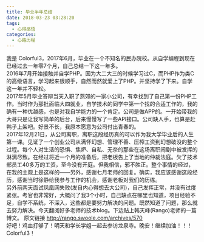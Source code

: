 ```yaml
---
title: 毕业半年总结
date: 2018-03-23 03:28:20
tags: 
  - 心得感悟
categories:
  - 心路历程
---
```


我是 Colorful3，2017年6月，毕业在一个不知名的民办院校。从自学编程到现在已经过去一年零7个月，自己总结一下这一年多。  
2016年7月开始接触并自学PHP。因为大二大三的时候学习过C，而PHP作为类C的高级语言，学习起来很顺手，自然而然就爱上了PHP。并坚持学了下来。自学这一年并不轻松。  
2017年5月毕业答辩当天入职了燕郊的一家小公司，有幸找到了自己第一份PHP工作。当时作为那批面临大四就业，自学技术的同学中第一个找的合适工作的，我的确有一种优越感，也是对我自学能力的一个肯定。公司是做APP的。一开始带我的大哥只是让我写简单的后台，后来慢慢写了一些API接口。公司缺人手，也算是赶鸭子上架吧。好景不长，我原本愿意为公司付出青春的。   
2017年12月21日，从公司离职，离职这段经历真的可以作为我大学毕业后的人生第一课。见证了一个创业公司从满怀幻想、管理不善、压榨工资到幻想破没的整个过程。每个人对生活的恐惧、焦炉、自私、无奈的那些在这场离职闹剧中被发挥的淋漓尽致。在经过将近一个月的准备后，把老板告上了当地的仲裁法庭。欠了技术部员工40多万的工资，至今没有开庭。但我相信，邪不胜正。整个事情的经过，在我的主观上是这样的——另外，感谢七月老师的回复。确实，我应该感谢这段经历，感谢当时徐静给我参与工作的机会，感谢老板对我们的历练。   
另外前两天面试凤凰网失败(发自内心得想去大公司)，自己发挥正常，并没有过度紧张。考官也非常好，大概问了我3个小时，自己缺点在哪里也知道，项目经验不足，自学不系统，不深入，这些都是要努力解决的问题。既然知道了问题，那么就去努力解决。今天翻阅好多老师的技术blog。下边贴上韩天峰(Rango)老师的一篇博文。 原文链接 http://rango.swoole.com/archives/570   
好吧！鸡血打够了！明天和学长学姐一起去参访龙泉寺。晚安！继续加油！！！Colorful3！ 
